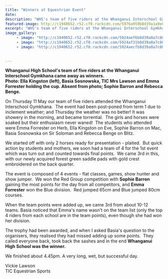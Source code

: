 ```yaml
---
title: "Winners at Equestrian Event"
date: 
description: "WHS's team of five riders at the Whanganui Interschool Gymkhana came away as winners..."
featured-image: http://c1940652.r52.cf0.rackcdn.com/5976a959b8d39a1a9e000b31/Emma-cup--2-others-webwith-ribbons--LW.jpg
excerpt: "WHS's team of five riders at the Whanganui Interschool Gymkhana came away as winners."
image_gallery:
     - image: "http://c1940652.r52.cf0.rackcdn.com/5924aef6b8d39a0a7c00076c/4-whs-girls-on-horses.jpg"
     - image: "http://c1940652.r52.cf0.rackcdn.com/5924af31b8d39a0a7c000770/Emma-Forrester-holding-cup-and-ribbons.jpg"
     - image: "http://c1940652.r52.cf0.rackcdn.com/5924aecfb8d39a0a7c000768/Emma-cup--2-others-with-ribbons--LW.jpg"
    
    
---
```


<p><strong>Whanganui High School's team of five riders at the Whanganui Interschool Gymkhana came away as winners.<br />Photo: Ella Kingston (left), Basia Sosnowska, TIC Mrs Lawson and Emma Forrester holding the cup. Absent from photo; Sophie Barron and Rebecca Benge.</strong></p>
<p>On Thursday 11 May our team of five riders attended the Whanganui Interschool Gymkhana. &nbsp;The event had been post-poned from term 1 due to inclement weather; and Thursday the weather was no better! It was showery in the morning, and became torrential. &nbsp;The girls and horses were soaked but their enthusiasm never waned! &nbsp;The students who attended were Emma Forrester on Herb, Ella Kingston on Eve, Sophie Barron on Mac, Basia Sosnowska on Sir Soloman and Rebecca Benge on Blitz.&nbsp;</p>
<p>We started off with only 2 horses ready for presentation - plaited. &nbsp;But quick action by students and mothers, we soon had a team of 4 for the 1st event which was turn out and counted towards final points. &nbsp;We came 3rd in this, with our newly acquired forest green saddle pads with gold crest embroidered on the back quarter.&nbsp;</p>
<p>The event is composed of 4 events - flat classes, games, show hunter and show jumper. &nbsp;We won the Red Group competition with <strong>Sophie Barron</strong> gaining the most points for the day from all competitors, and <strong>Emma Forrester</strong> won the Blue division. &nbsp;Red jumped 65cm and Blue jumped 80cm courses.&nbsp;</p>
<p>When the team points were added up, we came 3rd from about 10-12 teams. Basia noticed that Emma's name wasn't on the team list (only the top 4 riders from each school are in the team points), even though she had won her division.&nbsp;</p>
<p>The trophy had been awarded, and when I asked Basia's question to the organisers, they realised they had missed adding up some points. &nbsp;They called everyone back, took back the sashes and in the end <strong>Whanganui High School was the winner.&nbsp;</strong></p>
<p>We finished about 4.45pm. A very long, wet, but successful day.&nbsp;</p>
<p>Vickie Lawson<br />TIC Equestrian Sports&nbsp;</p>

